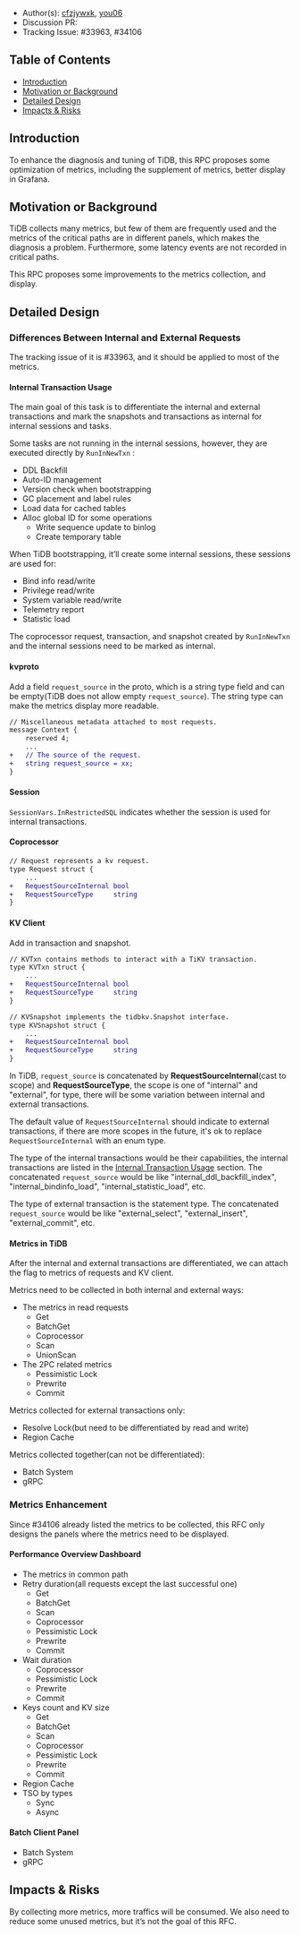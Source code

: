 - Author(s): [cfzjywxk](https://github.com/cfzjywxk), [you06](https://github.com/you06)
- Discussion PR:
- Tracking Issue: #33963, #34106

## Table of Contents

* [Introduction](#introduction)
* [Motivation or Background](#motivation-or-background)
* [Detailed Design](#detailed-design)
* [Impacts & Risks](#impacts--risks)

## Introduction

To enhance the diagnosis and tuning of TiDB, this RPC proposes some optimization of metrics, including the supplement of metrics, better display in Grafana.

## Motivation or Background

TiDB collects many metrics, but few of them are frequently used and the metrics of the critical paths are in different panels, which makes the diagnosis a problem. Furthermore, some latency events are not recorded in critical paths.

This RPC proposes some improvements to the metrics collection, and display.

## Detailed Design

### Differences Between Internal and External Requests

The tracking issue of it is #33963, and it should be applied to most of the metrics.

#### Internal Transaction Usage

The main goal of this task is to differentiate the internal and external transactions and mark the snapshots and transactions as internal for internal sessions and tasks.

Some tasks are not running in the internal sessions, however, they are executed directly by `RunInNewTxn` :

- DDL Backfill
- Auto-ID management
- Version check when bootstrapping
- GC placement and label rules
- Load data for cached tables
- Alloc global ID for some operations
    - Write sequence update to binlog
    - Create temporary table

When TiDB bootstrapping, it’ll create some internal sessions, these sessions are used for:

- Bind info read/write
- Privilege read/write
- System variable read/write
- Telemetry report
- Statistic load

The coprocessor request, transaction, and snapshot created by `RunInNewTxn` and the internal sessions need to be marked as internal.

#### kvproto

Add a field `request_source` in the proto, which is a string type field and can be empty(TiDB does not allow empty `request_source`). The string type can make the metrics display more readable.

```diff
// Miscellaneous metadata attached to most requests.
message Context {
    reserved 4;
    ...
+   // The source of the request.
+   string request_source = xx;
}

```

#### Session

`SessionVars.InRestrictedSQL` indicates whether the session is used for internal transactions.

#### Coprocessor

```diff
// Request represents a kv request.
type Request struct {
	...
+	RequestSourceInternal bool
+	RequestSourceType     string
}
```

#### KV Client

Add in transaction and snapshot.

```diff
// KVTxn contains methods to interact with a TiKV transaction.
type KVTxn struct {
	...
+	RequestSourceInternal bool
+	RequestSourceType     string
}
```

```diff
// KVSnapshot implements the tidbkv.Snapshot interface.
type KVSnapshot struct {
	...
+	RequestSourceInternal bool
+	RequestSourceType     string
}
```

In TiDB, `request_source` is concatenated by **RequestSourceInternal**(cast to scope) and **RequestSourceType**, the scope is one of "internal" and "external", for type, there will be some variation between internal and external transactions.

The default value of `RequestSourceInternal` should indicate to external transactions, if there are more scopes in the future, it's ok to replace `RequestSourceInternal` with an enum type.

The type of the internal transactions would be their capabilities, the internal transactions are listed in the [Internal Transaction Usage](#internal-transaction-usage) section. The concatenated `request_source` would be like "internal_ddl_backfill_index", "internal_bindinfo_load", "internal_statistic_load", etc.

The type of external transaction is the statement type. The concatenated `request_source` would be like "external_select", "external_insert", "external_commit", etc.

#### Metrics in TiDB

After the internal and external transactions are differentiated, we can attach the flag to metrics of requests and KV client.

Metrics need to be collected in both internal and external ways:

- The metrics in read requests
    - Get
    - BatchGet
    - Coprocessor
    - Scan
    - UnionScan
- The 2PC related metrics
    - Pessimistic Lock
    - Prewrite
    - Commit

Metrics collected for external transactions only:

- Resolve Lock(but need to be differentiated by read and write)
- Region Cache

Metrics collected together(can not be differentiated):

- Batch System
- gRPC

### Metrics Enhancement

Since #34106 already listed the metrics to be collected, this RFC only designs the panels where the metrics need to be displayed.

#### Performance Overview Dashboard

- The metrics in common path
- Retry duration(all requests except the last successful one)
    - Get
    - BatchGet
    - Scan
    - Coprocessor
    - Pessimistic Lock
    - Prewrite
    - Commit
- Wait duration
    - Coprocessor
    - Pessimistic Lock
    - Prewrite
    - Commit
- Keys count and KV size
    - Get
    - BatchGet
    - Scan
    - Coprocessor
    - Pessimistic Lock
    - Prewrite
    - Commit
- Region Cache
- TSO by types
    - Sync
    - Async

#### Batch Client Panel

- Batch System
- gRPC

## Impacts & Risks

By collecting more metrics, more traffics will be consumed. We also need to reduce some unused metrics, but it’s not the goal of this RFC.
